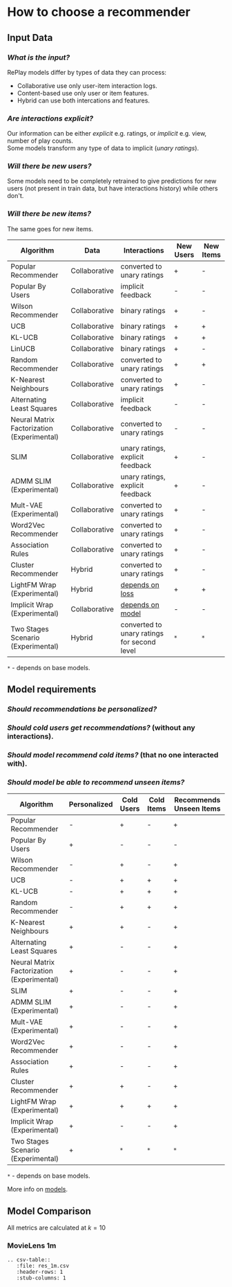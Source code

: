 # How to choose a recommender

## Input Data

### _What is the input?_ 

RePlay models differ by types of data they can process:

- Collaborative use only user-item interaction logs.
- Content-based use only user or item features.
- Hybrid can use both intercations and features.

### _Are interactions explicit?_

 Our information can be either _explicit_ e.g. ratings, or _implicit_ e.g. view, number of play counts. 
\
Some models transform any type of data to implicit (_unary ratings_).

### _Will there be new users?_

Some models need to be completely retrained to give predictions for new users (not present in train data, 
but have interactions history) while others don't. 

### _Will there be new items?_

The same goes for new items.

| Algorithm      | Data         | Interactions | New Users | New Items |
| ---------------|--------------|-------|-------|-------|
|Popular Recommender        |Collaborative    | converted to unary ratings             | + | - |
|Popular By Users           |Collaborative    | implicit feedback                      | - | - |
|Wilson Recommender         |Collaborative    | binary ratings                         | + | - |
|UCB                        |Collaborative    | binary ratings                         | + | + |
|KL-UCB                     |Collaborative    | binary ratings                         | + | + |
|LinUCB                     |Collaborative    | binary ratings                         | + | - |
|Random Recommender         |Collaborative    | converted to unary ratings             | + | + |
|K-Nearest Neighbours       |Collaborative    | converted to unary ratings             | + | - |
|Alternating Least Squares  |Collaborative    | implicit feedback                      | - | - |
|Neural Matrix Factorization (Experimental)|Collaborative    | converted to unary ratings             | - | - |
|SLIM                       |Collaborative    | unary ratings, explicit feedback       | + | - |
|ADMM SLIM (Experimental)   |Collaborative    | unary ratings, explicit feedback       | + | - |
|Mult-VAE (Experimental)    |Collaborative    | converted to unary ratings             | + | - |
|Word2Vec Recommender       |Collaborative    | converted to unary ratings             | + | - |
|Association Rules          |Collaborative    | converted to unary ratings             | + | - |
|Cluster Recommender        |Hybrid           | converted to unary ratings             | + | - |
|LightFM Wrap (Experimental) |Hybrid           | [depends on loss](https://making.lyst.com/lightfm/docs/lightfm.html#lightfm)       | + | + |
|Implicit Wrap (Experimental)|Collaborative    | [depends on model](https://implicit.readthedocs.io/en/latest/index.html)    | - | - |
|Two Stages Scenario (Experimental)|Hybrid           | converted to unary ratings for second level    | `*` | `*` |

`*` - depends on base models. 

## Model requirements

### _Should recommendations be personalized?_ 
### _Should cold users get recommendations?_ (without any interactions).
### _Should model recommend cold items?_ (that no one interacted with).
### _Should model be able to recommend unseen items?_

| Algorithm      | Personalized | Cold Users | Cold Items |  Recommends Unseen Items |
| ---------------|--------------|-------|-------|-------|
|Popular Recommender          | - | + | - | + |
|Popular By Users             | + | - | - | - |
|Wilson Recommender           | - | + | - | + |
|UCB                          | - | + | + | + |
|KL-UCB                       | - | + | + | + |
|Random Recommender           | - | + | + | + |
|K-Nearest Neighbours         | + | + | - | + |
|Alternating Least Squares    | + | - | - | + |
|Neural Matrix Factorization (Experimental) | + | - | - | + |
|SLIM                         | + | - | - | + |
|ADMM SLIM (Experimental)     | + | - | - | + |
|Mult-VAE (Experimental)      | + | - | - | + |
|Word2Vec Recommender         | + | - | - | + |
|Association Rules            | + | - | - | + |
|Cluster Recommender          | + | + | - | + |
|LightFM  Wrap (Experimental) | + | + | + | + |
|Implicit Wrap (Experimental) | + | - | - | + |
|Two Stages Scenario (Experimental) | + | `*` | `*` | `*` |

`*` - depends on base models. 

More info on [models](../modules/models).

## Model Comparison
All metrics are calculated at $k=10$
### MovieLens 1m
```{eval-rst}
.. csv-table:: 
   :file: res_1m.csv
   :header-rows: 1
   :stub-columns: 1
```